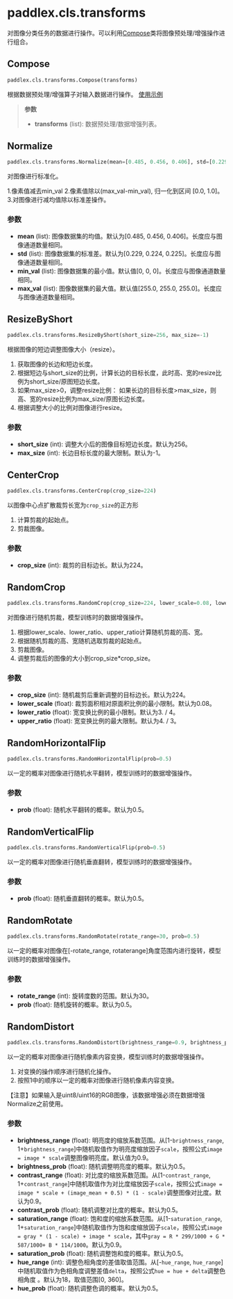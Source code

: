# paddlex.cls.transforms

对图像分类任务的数据进行操作。可以利用[Compose](#compose)类将图像预处理/增强操作进行组合。

## Compose
```python
paddlex.cls.transforms.Compose(transforms)
```

根据数据预处理/增强算子对输入数据进行操作。  [使用示例](https://github.com/PaddlePaddle/PaddleX/tree/release/1.3/tutorials/train/image_classification/mobilenetv2.py#L15)

> **参数**
> * **transforms** (list): 数据预处理/数据增强列表。

## Normalize
```python
paddlex.cls.transforms.Normalize(mean=[0.485, 0.456, 0.406], std=[0.229, 0.224, 0.225], min_val=[0, 0, 0], max_val=[255.0, 255.0, 255.0])
```
对图像进行标准化。

1.像素值减去min_val
2.像素值除以(max_val-min_val), 归一化到区间 [0.0, 1.0]。
3.对图像进行减均值除以标准差操作。

### 参数
* **mean** (list): 图像数据集的均值。默认为[0.485, 0.456, 0.406]。长度应与图像通道数量相同。
* **std** (list): 图像数据集的标准差。默认为[0.229, 0.224, 0.225]。长度应与图像通道数量相同。
* **min_val** (list): 图像数据集的最小值。默认值[0, 0, 0]。长度应与图像通道数量相同。
* **max_val** (list): 图像数据集的最大值。默认值[255.0, 255.0, 255.0]。长度应与图像通道数量相同。


## ResizeByShort
```python
paddlex.cls.transforms.ResizeByShort(short_size=256, max_size=-1)
```

根据图像的短边调整图像大小（resize）。  
1. 获取图像的长边和短边长度。  
2. 根据短边与short_size的比例，计算长边的目标长度，此时高、宽的resize比例为short_size/原图短边长度。  
3. 如果max_size>0，调整resize比例：
   如果长边的目标长度>max_size，则高、宽的resize比例为max_size/原图长边长度。
4. 根据调整大小的比例对图像进行resize。

### 参数
* **short_size** (int): 调整大小后的图像目标短边长度。默认为256。
* **max_size** (int): 长边目标长度的最大限制。默认为-1。

## CenterCrop
```python
paddlex.cls.transforms.CenterCrop(crop_size=224)
```

以图像中心点扩散裁剪长宽为`crop_size`的正方形  
1. 计算剪裁的起始点。  
2. 剪裁图像。

### 参数
* **crop_size** (int): 裁剪的目标边长。默认为224。

## RandomCrop
```python
paddlex.cls.transforms.RandomCrop(crop_size=224, lower_scale=0.08, lower_ratio=3. / 4, upper_ratio=4. / 3)
```

对图像进行随机剪裁，模型训练时的数据增强操作。
1. 根据lower_scale、lower_ratio、upper_ratio计算随机剪裁的高、宽。
2. 根据随机剪裁的高、宽随机选取剪裁的起始点。
3. 剪裁图像。
4. 调整剪裁后的图像的大小到crop_size*crop_size。

### 参数
* **crop_size** (int): 随机裁剪后重新调整的目标边长。默认为224。
* **lower_scale** (float): 裁剪面积相对原面积比例的最小限制。默认为0.08。
* **lower_ratio** (float): 宽变换比例的最小限制。默认为3. / 4。
* **upper_ratio** (float): 宽变换比例的最大限制。默认为4. / 3。

## RandomHorizontalFlip
```python
paddlex.cls.transforms.RandomHorizontalFlip(prob=0.5)
```

以一定的概率对图像进行随机水平翻转，模型训练时的数据增强操作。

### 参数
* **prob** (float): 随机水平翻转的概率。默认为0.5。

## RandomVerticalFlip
```python
paddlex.cls.transforms.RandomVerticalFlip(prob=0.5)
```

以一定的概率对图像进行随机垂直翻转，模型训练时的数据增强操作。

### 参数
* **prob** (float): 随机垂直翻转的概率。默认为0.5。

## RandomRotate
```python
paddlex.cls.transforms.RandomRotate(rotate_range=30, prob=0.5)
```

以一定的概率对图像在[-rotate_range, rotaterange]角度范围内进行旋转，模型训练时的数据增强操作。

### 参数
* **rotate_range** (int): 旋转度数的范围。默认为30。
* **prob** (float): 随机旋转的概率。默认为0.5。

## RandomDistort
```python
paddlex.cls.transforms.RandomDistort(brightness_range=0.9, brightness_prob=0.5, contrast_range=0.9, contrast_prob=0.5, saturation_range=0.9, saturation_prob=0.5, hue_range=18, hue_prob=0.5)
```

以一定的概率对图像进行随机像素内容变换，模型训练时的数据增强操作。  
1. 对变换的操作顺序进行随机化操作。
2. 按照1中的顺序以一定的概率对图像进行随机像素内容变换。  

【注意】如果输入是uint8/uint16的RGB图像，该数据增强必须在数据增强Normalize之前使用。

### 参数
* **brightness_range** (float): 明亮度的缩放系数范围。从[1-`brightness_range`, 1+`brightness_range`]中随机取值作为明亮度缩放因子`scale`，按照公式`image = image * scale`调整图像明亮度。默认值为0.9。
* **brightness_prob** (float): 随机调整明亮度的概率。默认为0.5。
* **contrast_range** (float): 对比度的缩放系数范围。从[1-`contrast_range`, 1+`contrast_range`]中随机取值作为对比度缩放因子`scale`，按照公式`image = image * scale + (image_mean + 0.5) * (1 - scale)`调整图像对比度。默认为0.9。
* **contrast_prob** (float): 随机调整对比度的概率。默认为0.5。
* **saturation_range** (float): 饱和度的缩放系数范围。从[1-`saturation_range`, 1+`saturation_range`]中随机取值作为饱和度缩放因子`scale`，按照公式`image = gray * (1 - scale) + image * scale`，其中`gray = R * 299/1000 + G * 587/1000+ B * 114/1000`。默认为0.9。
* **saturation_prob** (float): 随机调整饱和度的概率。默认为0.5。
* **hue_range** (int): 调整色相角度的差值取值范围。从[-`hue_range`, `hue_range`]中随机取值作为色相角度调整差值`delta`，按照公式`hue = hue + delta`调整色相角度 。默认为18，取值范围[0, 360]。
* **hue_prob** (float): 随机调整色调的概率。默认为0.5。


<!--
## ComposedClsTransforms
```python
paddlex.cls.transforms.ComposedClsTransforms(mode, crop_size=[224, 224], mean=[0.485, 0.456, 0.406], std=[0.229, 0.224, 0.225], random_horizontal_flip=True)
```
分类模型中已经组合好的数据处理流程，开发者可以直接使用ComposedClsTransforms，简化手动组合transforms的过程, 该类中已经包含了[RandomCrop](#RandomCrop)和[RandomHorizontalFlip](#RandomHorizontalFlip)两种数据增强方式，你仍可以通过[add_augmenters函数接口](#add_augmenters)添加新的数据增强方式。  
ComposedClsTransforms共包括以下几个步骤：
> 训练阶段：
> > 1. 随机从图像中crop一块子图，并resize成crop_size大小
> > 2. 将1的输出按0.5的概率随机进行水平翻转, 若random_horizontal_flip为False，则跳过此步骤
> > 3. 将图像进行归一化
> 验证/预测阶段：
> > 1. 将图像按比例Resize，使得最小边长度为crop_size[0] * 1.14
> > 2. 从图像中心crop出一个大小为crop_size的图像
> > 3. 将图像进行归一化

### 参数
* **mode** (str): Transforms所处的阶段，包括`train', 'eval'或'test'
* **crop_size** (int|list): 输入到模型里的图像大小，默认为[224, 224]（与原图大小无关，根据上述几个步骤，会将原图处理成该图大小输入给模型训练)
* **mean** (list): 图像均值, 默认为[0.485, 0.456, 0.406]。
* **std** (list): 图像方差，默认为[0.229, 0.224, 0.225]。
* **random_horizontal_flip**(bool): 数据增强，是否以0，5的概率使用随机水平翻转增强，仅在model为'train'时生效，默认为True。底层实现采用[paddlex.cls.transforms.RandomHorizontalFlip](#randomhorizontalflip)

### 添加数据增强方式
```python
ComposedClsTransforms.add_augmenters(augmenters)
```
> **参数**
> * **augmenters**(list): 数据增强方式列表

#### 使用示例
```
import paddlex as pdx
from paddlex.cls import transforms
train_transforms = transforms.ComposedClsTransforms(mode='train', crop_size=[320, 320])
eval_transforms = transforms.ComposedClsTransforms(mode='eval', crop_size=[320, 320])

# 添加数据增强
import imgaug.augmenters as iaa
train_transforms.add_augmenters([
			transforms.RandomDistort(),
			iaa.blur.GaussianBlur(sigma=(0.0, 3.0))
])
```
上面代码等价于
```
import paddlex as pdx
from paddlex.cls import transforms
train_transforms = transforms.Composed([
		transforms.RandomDistort(),
		iaa.blur.GaussianBlur(sigma=(0.0, 3.0)),
		# 上面两个为通过add_augmenters额外添加的数据增强方式
		transforms.RandomCrop(crop_size=320),
		transforms.RandomHorizontalFlip(prob=0.5),
		transforms.Normalize()
])
eval_transforms = transforms.Composed([
		transforms.ResizeByShort(short_size=int(320*1.14)),
		transforms.CenterCrop(crop_size=320),
		transforms.Normalize()
])
```
-->

